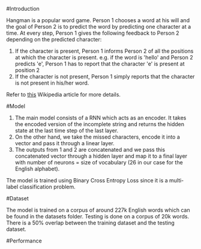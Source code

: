 #Introduction

Hangman is a popular word game. Person 1 chooses a word at his will and the goal of Person 2 is to predict the word by predicting one character at a time. At every step, Person 1 gives the following feedback to Person 2 depending on the predicted character:
1. If the character is present, Person 1 informs Person 2 of all the positions at which the character is present.
e.g. if the word is 'hello' and Person 2 predicts 'e', Person 1 has to report that the character 'e' is present at position 2
2. If the character is not present, Person 1 simply reports that the character is not present in his/her word.

Refer to [this](https://en.wikipedia.org/wiki/Hangman_(game)) Wikipedia article for more details.

#Model

1. The main model consists of a RNN which acts as an encoder. It takes the encoded version of the incomplete string and returns the hidden state at the last time step of the last layer.
2. On the other hand, we take the missed characters, encode it into a vector and pass it through a linear layer.
3. The outputs from 1 and 2 are concatenated and we pass this concatenated vector through a hidden layer and map it to a final layer with number of neurons = size of vocabulary (26 in our case for the English alphabet).

The model is trained using Binary Cross Entropy Loss since it is a multi-label classification problem.

#Dataset

The model is trained on a corpus of around 227k English words which can be found in the datasets folder. Testing is done on a corpus of 20k words. There is a 50% overlap between the training dataset and the testing dataset.

#Performance

